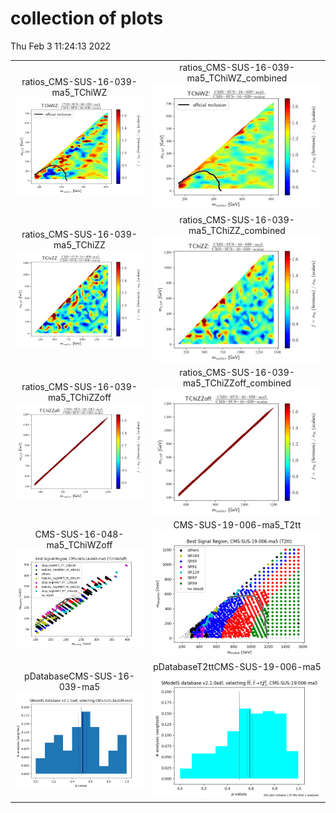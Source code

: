 # collection of plots
Thu Feb  3 11:24:13 2022

|                    |                  |
|:------------------:|:----------------:|
|  ratios_CMS-SUS-16-039-ma5_TChiWZ ![./ratios_CMS-SUS-16-039-ma5_TChiWZ.png](./ratios_CMS-SUS-16-039-ma5_TChiWZ.png?1643883853.0597098) |  ratios_CMS-SUS-16-039-ma5_TChiWZ_combined ![./ratios_CMS-SUS-16-039-ma5_TChiWZ_combined.png](./ratios_CMS-SUS-16-039-ma5_TChiWZ_combined.png?1643883853.0597098) |
|  ratios_CMS-SUS-16-039-ma5_TChiZZ ![./ratios_CMS-SUS-16-039-ma5_TChiZZ.png](./ratios_CMS-SUS-16-039-ma5_TChiZZ.png?1643883853.0597098) |  ratios_CMS-SUS-16-039-ma5_TChiZZ_combined ![./ratios_CMS-SUS-16-039-ma5_TChiZZ_combined.png](./ratios_CMS-SUS-16-039-ma5_TChiZZ_combined.png?1643883853.0597098) |
|  ratios_CMS-SUS-16-039-ma5_TChiZZoff ![./ratios_CMS-SUS-16-039-ma5_TChiZZoff.png](./ratios_CMS-SUS-16-039-ma5_TChiZZoff.png?1643883853.0597098) |  ratios_CMS-SUS-16-039-ma5_TChiZZoff_combined ![./ratios_CMS-SUS-16-039-ma5_TChiZZoff_combined.png](./ratios_CMS-SUS-16-039-ma5_TChiZZoff_combined.png?1643883853.0597098) |
|  CMS-SUS-16-048-ma5_TChiWZoff ![./bestSR_CMS-SUS-16-048-ma5_TChiWZoff.png](./bestSR_CMS-SUS-16-048-ma5_TChiWZoff.png?1643883853.0597098) |  CMS-SUS-19-006-ma5_T2tt ![./bestSR_CMS-SUS-19-006-ma5_T2tt.png](./bestSR_CMS-SUS-19-006-ma5_T2tt.png?1643883853.0597098) |
|  pDatabaseCMS-SUS-16-039-ma5 ![./pDatabaseCMS-SUS-16-039-ma5.png](./pDatabaseCMS-SUS-16-039-ma5.png?1643883853.0597098) |  pDatabaseT2ttCMS-SUS-19-006-ma5 ![./pDatabaseT2ttCMS-SUS-19-006-ma5.png](./pDatabaseT2ttCMS-SUS-19-006-ma5.png?1643883853.0597098) |
